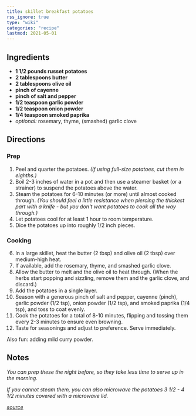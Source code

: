 ```yaml
---
title: skillet breakfast potatoes
rss_ignore: true
type: "wiki"
categories: "recipe"
lastmod: 2021-05-01
---
```


## Ingredients

-   **1 1/2 pounds russet potatoes**
-   **2 tablespoons butter**
-   **2 tablespoons olive oil**
-   **pinch of cayenne**
-   **pinch of salt and pepper**
-   **1/2 teaspoon garlic powder**
-   **1/2 teaspoon onion powder**
-   **1/4 teaspoon smoked paprika**
-   _optional:_ rosemary, thyme, (smashed) garlic clove

## Directions

### Prep

1.  Peel and quarter the potatoes. _(If using full-size potatoes, cut them in eighths.)_
2.  Boil 2-3 inches of water in a pot and then use a steamer basket (or a strainer) to suspend the potatoes above the water.
3.  Steam the potatoes for 6-10 minutes (or more) until almost cooked through. _(You should feel a little resistance when piercing the thickest part with a knife - but you don't want potatoes to cook all the way through.)_
4.  Let potatoes cool for at least 1 hour to room temperature.
5.  Dice the potatoes up into roughly 1/2 inch pieces.

### Cooking

6.  In a large skillet, heat the butter (2 tbsp) and olive oil (2 tbsp) over medium-high heat.
7.  If available, add the rosemary, thyme, and smashed garlic clove.
8.  Allow the butter to melt and the olive oil to heat through. (When the herbs start popping and sizzling, remove them and the garlic clove, and discard.)
9.  Add the potatoes in a single layer.
10.  Season with a generous pinch of salt and pepper, cayenne (pinch), garlic powder (1/2 tsp), onion powder (1/2 tsp), and smoked paprika (1/4 tsp), and toss to coat evenly.
11.  Cook the potatoes for a total of 8-10 minutes, flipping and tossing them every 2-3 minutes to ensure even browning.
12.  Taste for seasonings and adjust to preference. Serve immediately.

Also fun: adding mild curry powder.

## Notes

_You can prep these the night before, so they take less time to serve up in the morning._

_If you cannot steam them, you can also microwave the potatoes 3 1/2 - 4 1/2 minutes covered with a microwave lid._

_[source](https://littlespicejar.com/easy-skillet-breakfast-potatoes/)_